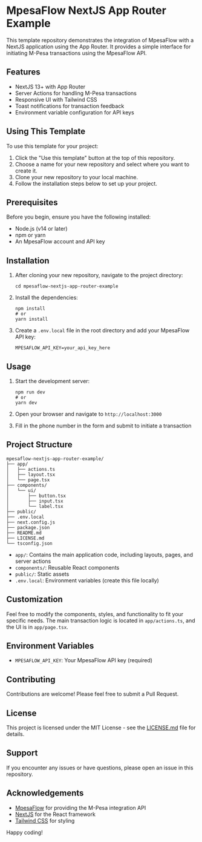 # MpesaFlow NextJS App Router Example

This template repository demonstrates the integration of MpesaFlow with a NextJS application using the App Router. It provides a simple interface for initiating M-Pesa transactions using the MpesaFlow API.

## Features

- NextJS 13+ with App Router
- Server Actions for handling M-Pesa transactions
- Responsive UI with Tailwind CSS
- Toast notifications for transaction feedback
- Environment variable configuration for API keys

## Using This Template

To use this template for your project:

1. Click the "Use this template" button at the top of this repository.
2. Choose a name for your new repository and select where you want to create it.
3. Clone your new repository to your local machine.
4. Follow the installation steps below to set up your project.

## Prerequisites

Before you begin, ensure you have the following installed:
- Node.js (v14 or later)
- npm or yarn
- An MpesaFlow account and API key

## Installation

1. After cloning your new repository, navigate to the project directory:
   ```
   cd mpesaflow-nextjs-app-router-example
   ```

2. Install the dependencies:
   ```
   npm install
   # or
   yarn install
   ```

3. Create a `.env.local` file in the root directory and add your MpesaFlow API key:
   ```
   MPESAFLOW_API_KEY=your_api_key_here
   ```

## Usage

1. Start the development server:
   ```
   npm run dev
   # or
   yarn dev
   ```

2. Open your browser and navigate to `http://localhost:3000`

3. Fill in the phone number in the form and submit to initiate a transaction

## Project Structure

```
mpesaflow-nextjs-app-router-example/
├── app/
│   ├── actions.ts
│   ├── layout.tsx
│   └── page.tsx
├── components/
│   └── ui/
│       ├── button.tsx
│       ├── input.tsx
│       └── label.tsx
├── public/
├── .env.local
├── next.config.js
├── package.json
├── README.md
├── LICENSE.md
└── tsconfig.json

```

- `app/`: Contains the main application code, including layouts, pages, and server actions
- `components/`: Reusable React components
- `public/`: Static assets
- `.env.local`: Environment variables (create this file locally)

## Customization

Feel free to modify the components, styles, and functionality to fit your specific needs. The main transaction logic is located in `app/actions.ts`, and the UI is in `app/page.tsx`.

## Environment Variables

- `MPESAFLOW_API_KEY`: Your MpesaFlow API key (required)

## Contributing

Contributions are welcome! Please feel free to submit a Pull Request.

## License

This project is licensed under the MIT License - see the [LICENSE.md](LICENSE.md) file for details.

## Support

If you encounter any issues or have questions, please open an issue in this repository.

## Acknowledgements

- [MpesaFlow](https://mpesaflow.com) for providing the M-Pesa integration API
- [NextJS](https://nextjs.org) for the React framework
- [Tailwind CSS](https://tailwindcss.com) for styling

Happy coding!